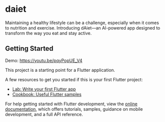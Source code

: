 # daiet

Maintaining a healthy lifestyle can be a challenge, especially when it comes to nutrition and exercise. Introducing dAiet—an AI-powered app designed to transform the way you eat and stay active.

## Getting Started

Demo: https://youtu.be/pqyPopUE_V4

This project is a starting point for a Flutter application.

A few resources to get you started if this is your first Flutter project:

- [Lab: Write your first Flutter app](https://docs.flutter.dev/get-started/codelab)
- [Cookbook: Useful Flutter samples](https://docs.flutter.dev/cookbook)

For help getting started with Flutter development, view the
[online documentation](https://docs.flutter.dev/), which offers tutorials,
samples, guidance on mobile development, and a full API reference.
